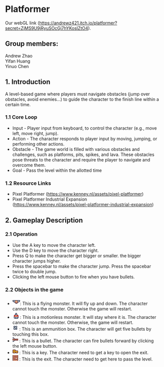 # Platformer
Our webGL link (https://andrewz421.itch.io/platformer?secret=ZjMS9U9jRyuSOcGj7hYKosIZtO4).

## Group members:
Andrew Zhao <br>
Yifan Huang <br>
Yinuo Chen

## 1. Introduction
A level-based game where players must navigate obstacles (jump over obstacles, avoid enemies...) to guide the character to the finish line within a certain time.

### 1.1 Core Loop
- Input - Player input from keyboard, to control the character (e.g., move left, move right, jump).
- Action - The character responds to player input by moving, jumping, or performing other actions.
- Obstacle - The game world is filled with various obstacles and challenges, such as platforms, pits, spikes, and lava. These obstacles pose threats to the character and require the player to navigate and overcome them.
- Goal - Pass the level within the allotted time

### 1.2 Resource Links
- Pixel Platformer (https://www.kenney.nl/assets/pixel-platformer)
- Pixel Platformer Industrial Expansion (https://www.kenney.nl/assets/pixel-platformer-industrial-expansion)

## 2. Gameplay Description

### 2.1 Operation
- Use the A key to move the character left.
- Use the D key to move the character right.
- Press Q to make the character get bigger or smaller. the bigger character jumps higher.
- Press the spacebar to make the character jump. Press the spacebar twice to double jump.
- Clicking the left mouse button to fire when you have bullets.

### 2.2 Objects in the game
- ![Bat](Assets/Textures/kenney_pixel-platformer/Characters/character_0025.png): This is a flying monster. It will fly up and down. The character cannot touch the monster. Otherwise the game will restart.
- ![Bot](Assets/Textures/kenney_pixel-platformer/Characters/character_0016.png): This is a motionless monster. It will 
stay where it is. The character cannot touch the monster. Otherwise, the game will restart.
- ![Bullet](Assets/Textures/kenney_pixel-platformer/Tiles/tile_0159.png) : This is an ammunition box. The character will get five bullets by touching this box.
- ![Bullet](Assets/Textures/kenney_pixel-platformer/Tiles/tile_0090.png) : This is a bullet. The character can fire bullets forward by clicking the left mouse button.
- ![Key](Assets/Textures/kenney_pixel-platformer/Tiles/tile_0027.png) : This is a key. The character need to get a key to open the exit.
- ![Exit](Assets/Textures/kenney_pixel-platformer/Tiles/tile_0150.png) : This is the exit. The character need to get here to pass the level.
